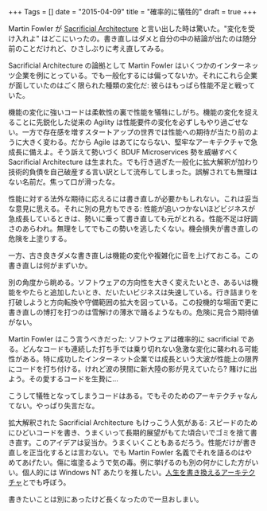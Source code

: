 +++
Tags = []
date = "2015-04-09"
title = "確率的に犠牲的"
draft = true
+++

Martin Fowler が [Sacrificial Architecture](http://martinfowler.com/bliki/SacrificialArchitecture.html) と言い出した時は驚いた。"変化を受け入れよ" はどこにいったの。書き直しはダメと自分の中の結論が出たのは随分前のことだけれど、ひさしぶりに考え直してみる。

Sacrificial Architecture の論拠として Martin Fowler はいくつかのインターネッツ企業を例にとっている。でも一般化するには偏ってないか。それにこれら企業が面していたのはごく限られた種類の変化だ: 彼らはもっぱら性能不足と戦っていた。

機能の変化に強いコードは柔軟性の裏で性能を犠牲にしがち。機能の変化を捉えることに先鋭化した従来の Agility は性能要件の変化を必ずしもやり過ごせない。一方で存在感を増すスタートアップの世界では性能への期待が当たり前のように大きく変わる。だから Agile はあてにならない、堅牢なアーキテクチャで急成長に備えよ。そう訴えて勢いづく BDUF Microservices 勢を威嚇すべく Sacrificial Architecture は生まれた。でも行き過ぎた一般化に拡大解釈が加わり技術的負債を自己破産する言い訳として流布してしまった。誤解されても無理はない名前だ。焦って口が滑ったな。

性能に対する法外な期待に応えるには書き直しが必要かもしれない。これは妥当な意見に思える。それに別の見方もできる: 性能が追いつかないほどビジネスが急成長しているときは、勢いに乗って書き直しても元がとれる。性能不足は好調さのあらわれ。無理をしてでもこの勢いを逃したくない。機会損失が書き直しの危険を上塗りする。

一方、古き良きダメな書き直しは機能の変化や複雑化に音を上げておこる。この書き直しは何がまずいか。

別の角度から眺める。ソフトウェアの方向性を大きく変えたいとき、あるいは機能をやたらと追加したいとき、だいたいビジネスは失速している。行き詰まりを打破しようと方向転換や守備範囲の拡大を図っている。この投機的な場面で更に書き直しの博打を打つのは雪解けの薄氷で踊るようなもの。危険に見合う期待値がない。

Martin Fowler はこう言うべきだった: ソフトウェアは確率的に sacrificial である。どんなコードも連続した打ち手では乗り切れない急激な変化に襲われる可能性がある。特に成功したインターネット企業では成長という大波が性能上の限界にコードを打ち付ける。けれど波の狭間に新大陸の影が見えていたら? 賭けに出よう。その愛するコードを生贄に...

こうして犠牲となってしまうコードはある。でもそのためのアーキテクチャなんてない。やっぱり失言だな。

拡大解釈された Sacrificial Architecture もけっこう人気がある: スピードのためにひどいコードを書き、うまくいって長期的展望がもてた頃合いでゴミを捨て書き直す。このアイデアは妥当か。うまくいくこともあるだろう。性能だけが書き直しを正当化するとは言わない。でも Martin Fowler 名義でそれを語るのはやめてあげたい。傷に塩塗るようで気の毒。例に挙げるのも別の何かにした方がいい。個人的には Windows NT あたりを推したい。[人生を書き換えるアーキテクチャ](http://www.amazon.co.jp/dp/4822247570/?tag=stepstophanta-22)とでも呼ぼう。

書きたいことは別にあったけど長くなったので一旦おしまい。
